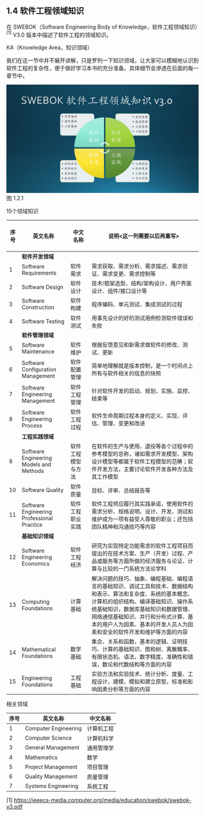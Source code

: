 ## 1.4 软件工程领域知识

在 SWEBOK（Software Engineering Body of Knowledge，软件工程领域知识）$^{[1]}$ V3.0  版本中描述了软件工程的领域知识。

KA（Knowledge Area，知识领域）

我们在这一节中并不展开讲解，只是罗列一下知识领域，让大家可以模糊地认识到软件工程的复杂性，便于做好学习本书的充分准备。具体细节会渗透在后面的每一章节中。


<img src="Images/Slide7.JPG"/>
图 1.2.1 


15个领域知识

|序号|英文名称| &nbsp;&nbsp;&nbsp;&nbsp;&nbsp;&nbsp;&nbsp;&nbsp;<br> 中文名称 &nbsp;&nbsp;&nbsp;&nbsp;&nbsp;&nbsp;&nbsp;&nbsp;|说明<这一列需要以后再重写>|
|--|--|--|--|
||**软件开发领域**||
|1|Software Requirements|软件需求|需求获取、需求分析、需求描述、需求验证、需求变更、需求控制等|
|2|Software Design|软件设计|技术/框架选型、结构/架构设计、用户界面设计、组件/接口设计等|
|3|Software Construction|软件构建|程序编码、单元测试、集成测试的过程|
|4|Software Testing|软件测试|用事先设计的好的测试用例检测软件错误和失败|
||**软件管理领域**||
|5|Software Maintenance|软件维护|根据反馈意见和新需求做软件的修改、测试、更新|
|6|Software Configuration Management|软件配置管理|简单地理解就是版本控制，是一个时间点上所有与软件相关的信息的快照|
|7|Software Engineering Management|软件工程管理|针对软件开发的启动、规划、实施、监控、结束等|
|8|Software Engineering Process|软件工程过程|软件生命周期过程本身的定义、实现、评估、管理、变更和改进|
||**工程实践领域**||
|9|Software Engineering Models and Methods|软件工程模型与方法|在软件的生产与使用、退役等各个过程中的参考模型的总称，诸如需求开发模型、架构设计模型等都属于软件工程模型的范畴；软件开发方法，主要讨论软件开发各种方法及其工作模型|
|10|Software Quality|软件质量|目标、评审、总结报告等|
|11|Software Engineering Professional Practice|软件工程职业实践|软件工程师应履行其实践承诺，使用软件的需求分析、规格说明、设计、开发、测试和维护成为一项有益受人尊敬的职业；还包括团队精神和沟通技巧等内容|
||**基础知识领域**||
|12|Software Engineering Economics|软件工程经济|研究为实现特定功能需求的软件工程项目而提出的在技术方案、生产（开发）过程、产品或服务等方面所做的经济服务与论证、计算与比较的一门系统方法论学科|
|13|Computing Foundations|计算基础|解决问题的技巧、抽象、编程基础、编程语言的基础知识、调试工具和技术、数据结构和表示、算法和复杂度、系统的基本概念、计算机的组织结构、编译基础知识、操作系统基础知识，数据库基础知识和数据管理、网络通信基础知识、并行和分布式计算、基本的用户人为因素、基本的开发人员人为因素和安全的软件开发和维护等方面的内容|
|14|Mathematical Foundations|数学基础|集合、关系和函数，基本的逻辑、证明技巧、计算的基础知识、图和树、离散概率、有限状态机、语法，数字精度、准确性和错误，数论和代数结构等方面的内容|
|15|Engineering Foundations|工程基础|实验方法和实验技术、统计分析、度量、工程设计，建模、模拟和建立原型，标准和影响因素分析等方面的内容|


相关领域

|序号|英文名称|中文名称|
|---|---|---|
|1|Computer Engineering|计算机工程|
|2|Computer Science|计算机科学|
|3|General Management|通用管理学|
|4|Mathematics|数学|
|5|Project Management|项目管理|
|6|Quality Management|质量管理|
|7|Systems Engineering|系统工程|


[1] https://ieeecs-media.computer.org/media/education/swebok/swebok-v3.pdf